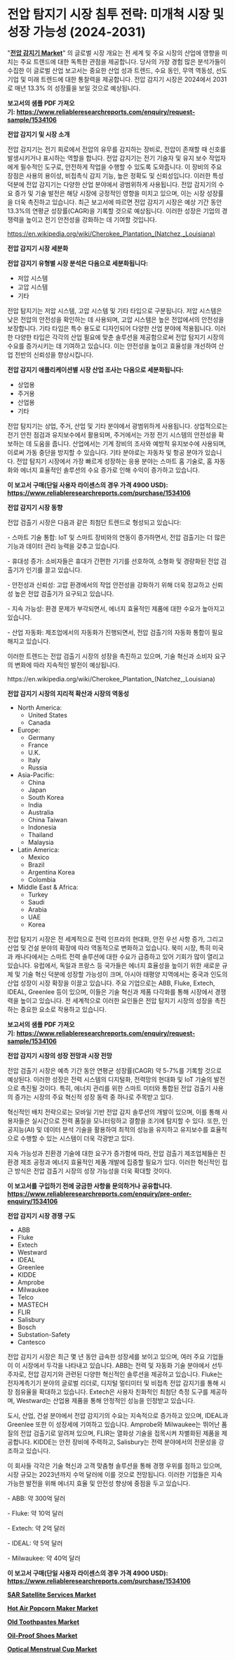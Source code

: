 <p><h1>전압 탐지기 시장 침투 전략: 미개척 시장 및 성장 가능성 (2024-2031)</h1></p><p>"<strong><a href="https://www.reliableresearchreports.com/voltage-detectors-r1534106?utm_campaign=105&utm_medium=7&utm_source=Github&utm_content=ia&utm_term=14102024&utm_id=voltage-detectors">전압 감지기 Market</a></strong>" 의 글로벌 시장 개요는 전 세계 및 주요 시장의 산업에 영향을 미치는 주요 트렌드에 대한 독특한 관점을 제공합니다. 당사의 가장 경험 많은 분석가들이 수집한 이 글로벌 산업 보고서는 중요한 산업 성과 트렌드, 수요 동인, 무역 역동성, 선도 기업 및 미래 트렌드에 대한 통찰력을 제공합니다. 전압 감지기 시장은 2024에서 2031로 매년 13.3% 의 성장률을 보일 것으로 예상됩니다.</p>
<p><strong>보고서의 샘플 PDF 가져오기:&nbsp;<a href="https://www.reliableresearchreports.com/enquiry/request-sample/1534106?utm_campaign=105&utm_medium=7&utm_source=Github&utm_content=ia&utm_term=14102024&utm_id=voltage-detectors">https://www.reliableresearchreports.com/enquiry/request-sample/1534106</a></strong></p>
<p><strong>전압 감지기 및 시장 소개</strong></p>
<p><p>전압 감지기는 전기 회로에서 전압의 유무를 감지하는 장비로, 전압이 존재할 때 신호를 발생시키거나 표시하는 역할을 합니다. 전압 감지기는 전기 기술자 및 유지 보수 작업자에게 필수적인 도구로, 안전하게 작업을 수행할 수 있도록 도와줍니다. 이 장비의 주요 장점은 사용의 용이성, 비접촉식 감지 기능, 높은 정확도 및 신뢰성입니다. 이러한 특성 덕분에 전압 감지기는 다양한 산업 분야에서 광범위하게 사용됩니다. 전압 감지기의 수요 증가 및 기술 발전은 해당 시장에 긍정적인 영향을 미치고 있으며, 이는 시장 성장률을 더욱 촉진하고 있습니다. 최근 보고서에 따르면 전압 감지기 시장은 예상 기간 동안 13.3%의 연평균 성장률(CAGR)을 기록할 것으로 예상됩니다. 이러한 성장은 기업의 경쟁력을 높이고 전기 안전성을 강화하는 데 기여할 것입니다.</p></p>
<p><a href="https://en.wikipedia.org/wiki/Cherokee_Plantation_(Natchez,_Louisiana)?utm_campaign=105&utm_medium=7&utm_source=Github&utm_content=ia&utm_term=14102024&utm_id=voltage-detectors">https://en.wikipedia.org/wiki/Cherokee_Plantation_(Natchez,_Louisiana)</a></p>
<p><strong>전압 감지기 시장 세분화</strong></p>
<p><strong>전압 감지기 유형별 시장 분석은 다음으로 세분화됩니다:</strong></p>
<p><ul><li>저압 시스템</li><li>고압 시스템</li><li>기타</li></ul></p>
<p><p>전압 탐지기는 저압 시스템, 고압 시스템 및 기타 타입으로 구분됩니다. 저압 시스템은 낮은 전압의 안전성을 확인하는 데 사용되며, 고압 시스템은 높은 전압에서의 안전성을 보장합니다. 기타 타입은 특수 용도로 디자인되어 다양한 산업 분야에 적용됩니다. 이러한 다양한 타입은 각각의 산업 필요에 맞춘 솔루션을 제공함으로써 전압 탐지기 시장의 수요를 증가시키는 데 기여하고 있습니다. 이는 안전성을 높이고 효율성을 개선하여 산업 전반의 신뢰성을 향상시킵니다.</p></p>
<p><strong>전압 감지기 애플리케이션별 시장 산업 조사는 다음으로 세분화됩니다:</strong></p>
<p><ul><li>상업용</li><li>주거용</li><li>산업용</li><li>기타</li></ul></p>
<p><p>전압 탐지기는 상업, 주거, 산업 및 기타 분야에서 광범위하게 사용됩니다. 상업적으로는 전기 안전 점검과 유지보수에서 활용되며, 주거에서는 가정 전기 시스템의 안전성을 확보하는 데 도움을 줍니다. 산업에서는 기계 장비의 조사와 예방적 유지보수에 사용되며, 이로써 가동 중단을 방지할 수 있습니다. 기타 분야로는 자동차 및 항공 분야가 있습니다. 전압 탐지기 시장에서 가장 빠르게 성장하는 응용 분야는 스마트 홈 기술로, 홈 자동화와 에너지 효율적인 솔루션의 수요 증가로 인해 수익이 증가하고 있습니다.</p></p>
<p><strong>이 보고서 구매(단일 사용자 라이센스의 경우 가격 4900 USD): <a href="https://www.reliableresearchreports.com/purchase/1534106?utm_campaign=105&utm_medium=7&utm_source=Github&utm_content=ia&utm_term=14102024&utm_id=voltage-detectors">https://www.reliableresearchreports.com/purchase/1534106</a></strong></p>
<p><strong>전압 감지기 시장 동향</strong></p>
<p><p>전압 검출기 시장은 다음과 같은 최첨단 트렌드로 형성되고 있습니다:</p><p>- 스마트 기술 통합: IoT 및 스마트 장비와의 연동이 증가하면서, 전압 검출기는 더 많은 기능과 데이터 관리 능력을 갖추고 있습니다.</p><p>- 휴대성 증가: 소비자들은 휴대가 간편한 기기를 선호하여, 소형화 및 경량화된 전압 검출기가 인기를 끌고 있습니다.</p><p>- 안전성과 신뢰성: 고압 환경에서의 작업 안전성을 강화하기 위해 더욱 정교하고 신뢰성 높은 전압 검출기가 요구되고 있습니다.</p><p>- 지속 가능성: 환경 문제가 부각되면서, 에너지 효율적인 제품에 대한 수요가 높아지고 있습니다.</p><p>- 산업 자동화: 제조업에서의 자동화가 진행되면서, 전압 검출기의 자동화 통합이 필요해지고 있습니다.</p><p>이러한 트렌드는 전압 검출기 시장의 성장을 촉진하고 있으며, 기술 혁신과 소비자 요구의 변화에 따라 지속적인 발전이 예상됩니다.</p></p>
<p>https://en.wikipedia.org/wiki/Cherokee_Plantation_(Natchez,_Louisiana)</p>
<p><strong>전압 감지기 시장의 지리적 확산과 시장의 역동성</strong></p>
<p><ul>
    <li>
        North America:
        <ul>
            <li>United States</li>
            <li>Canada</li>
        </ul>
    </li>
    <li>
        Europe:
        <ul>
            <li>Germany</li>
            <li>France</li>
            <li>U.K.</li>
            <li>Italy</li>
            <li>Russia</li>
        </ul>
    </li>
    <li>
        Asia-Pacific:
        <ul>
            <li>China</li>
            <li>Japan</li>
            <li>South Korea</li>
            <li>India</li>
            <li>Australia</li>
            <li>China Taiwan</li>
            <li>Indonesia</li>
            <li>Thailand</li>
            <li>Malaysia</li>
        </ul>
    </li>
    <li>
        Latin America:
        <ul>
            <li>Mexico</li>
            <li>Brazil</li>
            <li>Argentina Korea</li>
            <li>Colombia</li>
        </ul>
    </li>
    <li>
        Middle East & Africa:
        <ul>
            <li>Turkey</li>
            <li>Saudi</li>
            <li>Arabia</li>
            <li>UAE</li>
            <li>Korea</li>
        </ul>
    </li>
    </ul></p>
<p><p>전압 탐지기 시장은 전 세계적으로 전력 인프라의 현대화, 안전 우선 사항 증가, 그리고 산업 및 건설 분야의 확장에 따라 역동적으로 변화하고 있습니다. 북미 시장, 특히 미국과 캐나다에서는 스마트 전력 솔루션에 대한 수요가 급증하고 있어 기회가 많이 열리고 있습니다. 유럽에서, 독일과 프랑스 등 국가들은 에너지 효율성을 높이기 위한 새로운 규제 및 기술 혁신 덕분에 성장할 가능성이 크며, 아시아 태평양 지역에서는 중국과 인도의 산업 성장이 시장 확장을 이끌고 있습니다. 주요 기업으로는 ABB, Fluke, Extech, IDEAL, Greenlee 등이 있으며, 이들은 기술 혁신과 제품 다각화를 통해 시장에서 경쟁력을 높이고 있습니다. 전 세계적으로 이러한 요인들은 전압 탐지기 시장의 성장을 촉진하는 중요한 요소로 작용하고 있습니다.</p></p>
<p><strong>보고서의 샘플 PDF 가져오기:&nbsp;<a href="https://www.reliableresearchreports.com/enquiry/request-sample/1534106?utm_campaign=105&utm_medium=7&utm_source=Github&utm_content=ia&utm_term=14102024&utm_id=voltage-detectors">https://www.reliableresearchreports.com/enquiry/request-sample/1534106</a></strong></p>
<p><strong>전압 감지기 시장의 성장 전망과 시장 전망</strong></p>
<p><p>전압 검출기 시장은 예측 기간 동안 연평균 성장률(CAGR) 약 5-7%를 기록할 것으로 예상된다. 이러한 성장은 전력 시스템의 디지털화, 전력망의 현대화 및 IoT 기술의 발전으로 촉진될 것이다. 특히, 에너지 관리를 위한 스마트 미터와 통합된 전압 검출기 사용의 증가는 시장의 주요 혁신적 성장 동력 중 하나로 주목받고 있다.</p><p>혁신적인 배치 전략으로는 모바일 기반 전압 감지 솔루션의 개발이 있으며, 이를 통해 사용자들은 실시간으로 전력 품질을 모니터링하고 결함을 조기에 탐지할 수 있다. 또한, 인공지능(AI) 및 데이터 분석 기술을 활용하여 최적의 성능을 유지하고 유지보수를 효율적으로 수행할 수 있는 시스템이 더욱 각광받고 있다. </p><p>지속 가능성과 친환경 기술에 대한 요구가 증가함에 따라, 전압 검출기 제조업체들은 친환경 제조 공정과 에너지 효율적인 제품 개발에 집중할 필요가 있다. 이러한 혁신적인 접근 방식은 전압 검출기 시장의 성장 가능성을 더욱 확대할 것이다.</p></p>
<p><strong>이 보고서를 구입하기 전에 궁금한 사항을 문의하거나 공유합니다. <a href="https://www.reliableresearchreports.com/enquiry/pre-order-enquiry/1534106?utm_campaign=105&utm_medium=7&utm_source=Github&utm_content=ia&utm_term=14102024&utm_id=voltage-detectors">https://www.reliableresearchreports.com/enquiry/pre-order-enquiry/1534106</a></strong></p>
<p><strong>전압 감지기 시장 경쟁 구도</strong></p>
<p><ul><li>ABB</li><li>Fluke</li><li>Extech</li><li>Westward</li><li>IDEAL</li><li>Greenlee</li><li>KIDDE</li><li>Amprobe</li><li>Milwaukee</li><li>Telco</li><li>MASTECH</li><li>FLIR</li><li>Salisbury</li><li>Bosch</li><li>Substation-Safety</li><li>Cantesco</li></ul></p>
<p><p>전압 감지기 시장은 최근 몇 년 동안 급속한 성장세를 보이고 있으며, 여러 주요 기업들이 이 시장에서 두각을 나타내고 있습니다. ABB는 전력 및 자동화 기술 분야에서 선두주자로, 전압 감지기와 관련된 다양한 혁신적인 솔루션을 제공하고 있습니다. Fluke는 전자계측기기 분야의 글로벌 리더로, 디지털 멀티미터 및 비접촉 전압 감지기를 통해 시장 점유율을 확대하고 있습니다. Extech은 사용자 친화적인 최첨단 측정 도구를 제공하며, Westward는 산업용 제품을 통해 안정적인 성능을 인정받고 있습니다.</p><p>도시, 산업, 건설 분야에서 전압 감지기의 수요는 지속적으로 증가하고 있으며, IDEAL과 Greenlee 또한 이 성장세에 기여하고 있습니다. Amprobe와 Milwaukee는 뛰어난 품질의 전압 검출기로 알려져 있으며, FLIR는 열화상 기술을 접목시켜 차별화된 제품을 제공합니다. KIDDE는 안전 장비에 주력하고, Salisbury는 전력 분야에서의 전문성을 강조하고 있습니다.</p><p>이 회사들 각각은 기술 혁신과 고객 맞춤형 솔루션을 통해 경쟁 우위를 점하고 있으며, 시장 규모는 2023년까지 수억 달러에 이를 것으로 전망됩니다. 이러한 기업들은 지속 가능한 발전을 위해 에너지 효율 및 안전성 향상에 중점을 두고 있습니다.</p><p>- ABB: 약 300억 달러</p><p>- Fluke: 약 10억 달러</p><p>- Extech: 약 2억 달러</p><p>- IDEAL: 약 5억 달러</p><p>- Milwaukee: 약 40억 달러</p></p>
<p><strong>이 보고서 구매(단일 사용자 라이센스의 경우 가격 4900 USD): <a href="https://www.reliableresearchreports.com/purchase/1534106?utm_campaign=105&utm_medium=7&utm_source=Github&utm_content=ia&utm_term=14102024&utm_id=voltage-detectors">https://www.reliableresearchreports.com/purchase/1534106</a></strong></p>
<p><strong><p><a href="https://github.com/petbigbeepjn/Market-Research-Report-List-1/blob/main/sar-satellite-services-market.md?utm_campaign=105&utm_medium=7&utm_source=Github&utm_content=ia&utm_term=14102024&utm_id=voltage-detectors">SAR Satellite Services Market</a></p><p><a href="https://github.com/NasrinKhan99/Market-Research-Report-List-1/blob/main/hot-air-popcorn-maker-market.md?utm_campaign=105&utm_medium=7&utm_source=Github&utm_content=ia&utm_term=14102024&utm_id=voltage-detectors">Hot Air Popcorn Maker Market</a></p><p><a href="https://www.linkedin.com/pulse/old-toothpastes-market-global-share-ranking-overall-sales-demand-jnlmf?utm_campaign=105&utm_medium=7&utm_source=Github&utm_content=ia&utm_term=14102024&utm_id=voltage-detectors">Old Toothpastes Market</a></p><p><a href="https://www.linkedin.com/pulse/oil-proof-shoes-market-report-product-type-rubberpvcpucowhideother-ulfhf?utm_campaign=105&utm_medium=7&utm_source=Github&utm_content=ia&utm_term=14102024&utm_id=voltage-detectors">Oil-Proof Shoes Market</a></p><p><a href="https://www.linkedin.com/pulse/optical-menstrual-cup-market-overview-global-trends-future-prospects-o98rf?utm_campaign=105&utm_medium=7&utm_source=Github&utm_content=ia&utm_term=14102024&utm_id=voltage-detectors">Optical Menstrual Cup Market</a></p></strong></p>
<p></p>